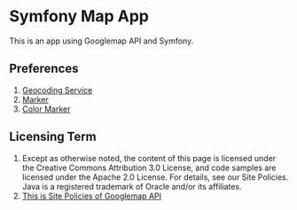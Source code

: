 # Symfony Map App
This is an app using Googlemap API and Symfony.

## Preferences
1. [Geocoding Service](https://developers.google.com/maps/documentation/javascript/geocoding)
2. [Marker](https://developers.google.com/maps/documentation/javascript/markers)
3. [Color Marker](https://stackoverflow.com/questions/7095574/google-maps-api-3-custom-marker-color-for-default-dot-marker/18623391#18623391)

## Licensing Term
1. Except as otherwise noted, the content of this page is licensed under the Creative Commons Attribution 3.0 License, and code samples are licensed under the Apache 2.0 License. For details, see our Site Policies. Java is a registered trademark of Oracle and/or its affiliates.
2. [This is Site Policies of Googlemap API](https://developers.google.com/terms/site-policies)

